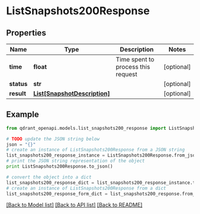 # ListSnapshots200Response


## Properties
Name | Type | Description | Notes
------------ | ------------- | ------------- | -------------
**time** | **float** | Time spent to process this request | [optional] 
**status** | **str** |  | [optional] 
**result** | [**List[SnapshotDescription]**](SnapshotDescription.md) |  | [optional] 

## Example

```python
from qdrant_openapi.models.list_snapshots200_response import ListSnapshots200Response

# TODO update the JSON string below
json = "{}"
# create an instance of ListSnapshots200Response from a JSON string
list_snapshots200_response_instance = ListSnapshots200Response.from_json(json)
# print the JSON string representation of the object
print ListSnapshots200Response.to_json()

# convert the object into a dict
list_snapshots200_response_dict = list_snapshots200_response_instance.to_dict()
# create an instance of ListSnapshots200Response from a dict
list_snapshots200_response_form_dict = list_snapshots200_response.from_dict(list_snapshots200_response_dict)
```
[[Back to Model list]](../README.md#documentation-for-models) [[Back to API list]](../README.md#documentation-for-api-endpoints) [[Back to README]](../README.md)


